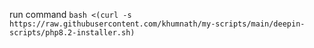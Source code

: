 run command `bash <(curl -s https://raw.githubusercontent.com/khumnath/my-scripts/main/deepin-scripts/php8.2-installer.sh)`